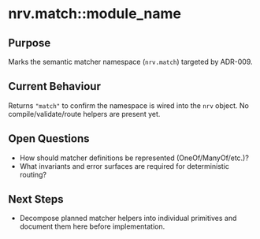 # nrv.match::module_name

## Purpose
Marks the semantic matcher namespace (`nrv.match`) targeted by ADR-009.

## Current Behaviour
Returns `"match"` to confirm the namespace is wired into the `nrv` object. No compile/validate/route
helpers are present yet.

## Open Questions
- How should matcher definitions be represented (OneOf/ManyOf/etc.)?
- What invariants and error surfaces are required for deterministic routing?

## Next Steps
- Decompose planned matcher helpers into individual primitives and document them here before
  implementation.
